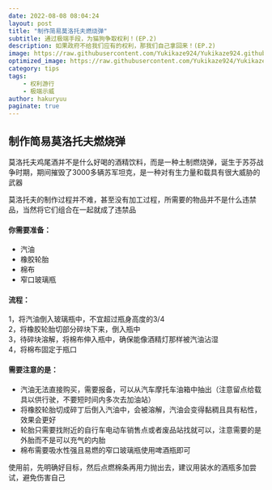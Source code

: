 ```yaml
---
date: 2022-08-08 08:04:24
layout: post
title: "制作简易莫洛托夫燃烧弹"
subtitle: 通过极端手段，为猫狗争取权利！(EP.2)
description: 如果政府不给我们应有的权利，那我们自己拿回来！(EP.2)
image: https://raw.githubusercontent.com/Yukikaze924/Yukikaze924.github.io/main/assets/img/Join_The_Animal_Rights_move-900x675.jpg
optimized_image: https://raw.githubusercontent.com/Yukikaze924/Yukikaze924.github.io/main/assets/img/Join_The_Animal_Rights_move-900x675.jpg
category: tips
tags:
    - 权利游行
    - 极端示威
author: hakuryuu
paginate: true
---
```


## 制作简易莫洛托夫燃烧弹

莫洛托夫鸡尾酒并不是什么好喝的酒精饮料，而是一种土制燃烧弹，诞生于苏芬战争时期，期间摧毁了3000多辆苏军坦克，是一种对有生力量和载具有很大威胁的武器

莫洛托夫的制作过程并不难，甚至没有加工过程，所需要的物品并不是什么违禁品，当然将它们组合在一起就成了违禁品


#### 你需要准备：
 * 汽油
 * 橡胶轮胎
 * 棉布
 * 窄口玻璃瓶


#### 流程：
1，将汽油倒入玻璃瓶中，不宜超过瓶身高度的3/4<br>
2，将橡胶轮胎切部分碎块下来，倒入瓶中<br>
3，待碎块溶解，将棉布伸入瓶中，确保能像酒精灯那样被汽油沾湿<br>
4，将棉布固定于瓶口<br>


#### 需要注意的是：
 * 汽油无法直接购买，需要报备，可以从汽车摩托车油箱中抽出（注意留点给载具以供行驶，不要短时间内多次去加油站）
 * 将橡胶轮胎切成碎丁后倒入汽油中，会被溶解，汽油会变得黏稠且具有粘性，效果会更好
 * 轮胎只需要找附近的自行车电动车销售点或者废品站找就可以，注意需要的是外胎而不是可以充气的内胎
 * 棉布需要吸水性强且易燃的窄口玻璃瓶使用啤酒瓶即可


使用前，先明确好目标，然后点燃棉条再用力抛出去，建议用装水的酒瓶多加尝试，避免伤害自己
